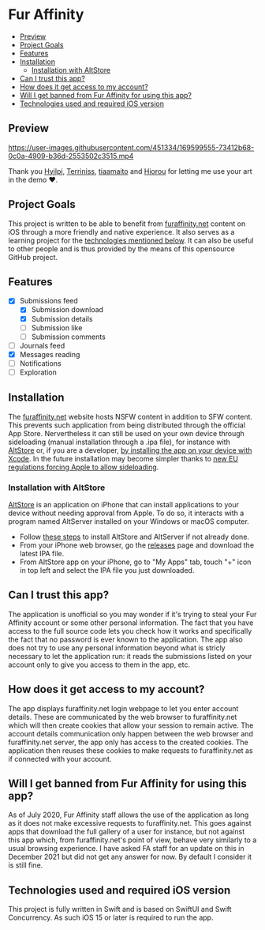 # Fur Affinity
- [Preview](#preview)
- [Project Goals](#project-goals)
- [Features](#features)
- [Installation](#installation)
  * [Installation with AltStore](#installation-with-altstore)
- [Can I trust this app?](#can-i-trust-this-app)
- [How does it get access to my account?](#how-does-it-get-access-to-my-account)
- [Will I get banned from Fur Affinity for using this app?](#will-i-get-banned-from-fur-affinity-for-using-this-app)
- [Technologies used and required iOS version](#technologies-used-and-required-ios-version)

## Preview

https://user-images.githubusercontent.com/451334/169599555-73412b68-0c0a-4909-b36d-2553502c3515.mp4

Thank you [Hyilpi](https://www.furaffinity.net/user/hyilpi/), [Terriniss](https://www.furaffinity.net/user/terriniss/), [tiaamaito](https://www.furaffinity.net/user/tiaamaito/) and [Hiorou](https://www.furaffinity.net/user/hiorou/) for letting me use your art in the demo ❤️.

## Project Goals
This project is written to be able to benefit from [furaffinity.net](https://www.furaffinity.net) content on iOS through a more friendly and native experience. It also serves as a learning project for the [technologies mentioned below](#technologies-and-requirements). It can also be useful to other people and is thus provided by the means of this opensource GitHub project.

## Features

- [x] Submissions feed
  - [x] Submission download
  - [x] Submission details
  - [ ] Submission like
  - [ ] Submission comments
- [ ] Journals feed
- [x] Messages reading
- [ ] Notifications
- [ ] Exploration

## Installation
The [furaffinity.net](https://www.furaffinity.net) website hosts NSFW content in addition to SFW content. This prevents such application from being distributed through the official App Store. Nervertheless it can still be used on your own device through sideloading (manual installation through a .ipa file), for instance with [AltStore](https://altstore.io) or, if you are a developer, [by installing the app on your device with Xcode](https://developer.apple.com/documentation/xcode/running-your-app-in-the-simulator-or-on-a-device). In the future installation may become simpler thanks to [new EU regulations forcing Apple to allow sideloading](https://www.theverge.com/2022/3/25/22996248/apple-sideloading-apps-store-third-party-eu-dma-requirement).

### Installation with AltStore
[AltStore](https://altstore.io) is an application on iPhone that can install applications to your device without needing approval from Apple. To do so, it interacts with a program named AltServer installed on your Windows or macOS computer.
- Follow [these steps](https://faq.altstore.io) to install AltStore and AltServer if not already done. 
- From your iPhone web browser, go the [releases](https://github.com/Ceylo/FurAffinityApp/releases) page and download the latest IPA file.
- From AltStore app on your iPhone, go to "My Apps" tab, touch "+" icon in top left and select the IPA file you just downloaded.

## Can I trust this app?
The application is unofficial so you may wonder if it's trying to steal your Fur Affinity account or some other personal information. The fact that you have access to the full source code lets you check how it works and specifically the fact that no password is ever known to the application. The app also does not try to use any personal information beyond what is stricly necessary to let the application run: it reads the submissions listed on your account only to give you access to them in the app, etc.

## How does it get access to my account?
The app displays furaffinity.net login webpage to let you enter account details. These are communicated by the web browser to furaffinity.net which will then create cookies that allow your session to remain active. The account details communication only happen between the web browser and furaffinity.net server, the app only has access to the created cookies. The application then reuses these cookies to make requests to furaffinity.net as if connected with your account.

## Will I get banned from Fur Affinity for using this app?
As of July 2020, Fur Affinity staff allows the use of the application as long as it does not make excessive requests to furaffinity.net. This goes against apps that download the full gallery of a user for instance, but not against this app which, from furaffinity.net's point of view, behave very similarly to a usual browsing experience.
I have asked FA staff for an update on this in December 2021 but did not get any answer for now. By default I consider it is still fine.

## Technologies used and required iOS version
This project is fully written in Swift and is based on SwiftUI and Swift Concurrency.
As such iOS 15 or later is required to run the app.
